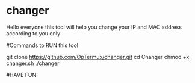 # changer


Hello everyone this tool
will help you change your 
IP and MAC address according to you only


#Commands to RUN this tool

git clone https://github.com/OpTermux/changer.git
cd Changer 
chmod +x changer.sh
./changer

#HAVE FUN
